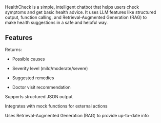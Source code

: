 HealthCheck is a simple, intelligent chatbot that helps users check symptoms and get basic health advice. 
It uses LLM features like structured output, function calling, and Retrieval-Augmented Generation (RAG) to make health suggestions in a safe and helpful way.
 
## Features

  Returns:

- Possible causes

- Severity level (mild/moderate/severe)

- Suggested remedies

- Doctor visit recommendation

Supports structured JSON output

Integrates with mock functions for external actions

Uses Retrieval-Augmented Generation (RAG) to provide up-to-date info
